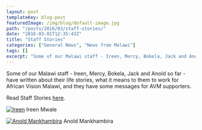 ```yaml
---
layout: post
templateKey: blog-post
featuredImage: /img/blog/default-image.jpg
path: "/posts/2016/03/staff-stories/"
date: "2016-03-01T12:35:43Z"
title: "Staff Stories"
categories: ["General News", "News from Malawi"]
tags: []
excerpt: "Some of our Malawi staff - Ireen, Mercy, Bokela, Jack and Anold so far - have written about their l..."
---
```


Some of our Malawi staff - Ireen, Mercy, Bokela, Jack and Anold so far - have written about their life stories, what it means to them to work for African Vision Malawi, and they have some messages for AVM supporters.

Read Staff Stories [here](https://www.africanvision.org.uk/about-us/team/#staffstories).

[![Ireen](https://www.africanvision.org.uk/africa-vision-news/wp-content/uploads/2015/11/Ireen-for-website-283x300.jpg)](https://www.africanvision.org.uk/africa-vision-news/wp-content/uploads/2015/11/Ireen-for-website.jpg) Ireen Mwale

[![Anold Mankhambira](https://www.africanvision.org.uk/africa-vision-news/wp-content/uploads/2015/11/Anold-for-website-285x300.jpg)](https://www.africanvision.org.uk/africa-vision-news/wp-content/uploads/2015/11/Anold-for-website.jpg) Anold Mankhambira